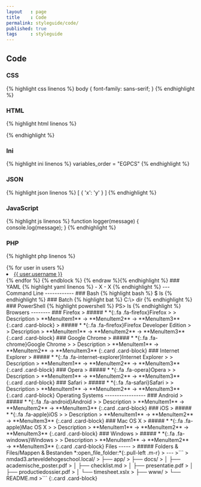 ```yaml
---
layout   : page
title    : Code
permalink: styleguide/code/
published: true
tags     : styleguide
---
```


Code
----

### CSS

{% highlight css linenos %}
body {
    font-family: sans-serif;
}
{% endhighlight %}

### HTML

{% highlight html linenos %}
<!DOCTYPE html>
<html>
<head>
    <title>html</title>
    <link rel="stylesheet" href="main.css">
</head>
</html>
{% endhighlight %}

### Ini

{% highlight ini linenos %}
variables_order = "EGPCS"
{% endhighlight %}

### JSON

{% highlight json linenos %}
[
    { 'x': 'y' }
]
{% endhighlight %}

### JavaScript

{% highlight js linenos %}
function logger(message) {
    console.log(message);
}
{% endhighlight %}

### PHP

{% highlight php linenos %}
<?php

phpinfo();
{% endhighlight %}

### SASS

{% highlight scss linenos %}
html {
    body {
        .home {
            color: red;
        }
    }
}
{% endhighlight %}

### TypeScript

{% highlight ts linenos %}
class {
    
}
{% endhighlight %}

### Twig

{% highlight jinja linenos %}{% raw %}
{% extends "layout.html" %}
{% block body %}
  <ul>
  {% for user in users %}
    <li><a href="{{ user.url }}">{{ user.username }}</a></li>
  {% endfor %}
  </ul>
{% endblock %}
{% endraw %}{% endhighlight %}

### YAML

{% highlight yaml linenos %}
 - X
   - X
{% endhighlight %}

---

Command Line
------------

### Bash

{% highlight bash %}
$ ls
{% endhighlight %}

### Batch

{% highlight bat %}
C:\> dir
{% endhighlight %}

### PowerShell

{% highlight powershell %}
PS> ls
{% endhighlight %}

Browsers
--------

### Firefox

> ##### *&nbsp;*{:.fa .fa-firefox}Firefox
>
> Description
> **MenuItem1** → **MenuItem2** → **MenuItem3**
{:.card .card-block}

> ##### *&nbsp;*{:.fa .fa-firefox}Firefox Developer Edition
>
> Description
> **MenuItem1** → **MenuItem2** → **MenuItem3**
{:.card .card-block}

### Google Chrome

> ##### *&nbsp;*{:.fa .fa-chrome}Google Chrome
>
> Description
> **MenuItem1** → **MenuItem2** → **MenuItem3**
{:.card .card-block}

### Internet Explorer

> ##### *&nbsp;*{:.fa .fa-internet-explorer}Internet Explorer
>
> Description
> **MenuItem1** → **MenuItem2** → **MenuItem3**
{:.card .card-block}

### Opera

> ##### *&nbsp;*{:.fa .fa-opera}Opera
>
> Description
> **MenuItem1** → **MenuItem2** → **MenuItem3**
{:.card .card-block}

### Safari

> ##### *&nbsp;*{:.fa .fa-safari}Safari
>
> Description
> **MenuItem1** → **MenuItem2** → **MenuItem3**
{:.card .card-block}

Operating Systems
-----------------

### Android

> ##### *&nbsp;*{:.fa .fa-android}Android
>
> Description
> **MenuItem1** → **MenuItem2** → **MenuItem3**
{:.card .card-block}

### iOS
> ##### *&nbsp;*{:.fa .fa-apple}iOS
>
> Description
> **MenuItem1** → **MenuItem2** → **MenuItem3**
{:.card .card-block}

### Mac OS X
> ##### *&nbsp;*{:.fa .fa-apple}Mac OS X
>
> Description
> **MenuItem1** → **MenuItem2** → **MenuItem3**
{:.card .card-block}

### Windows
> ##### *&nbsp;*{:.fa .fa-windows}Windows
>
> Description
> **MenuItem1** → **MenuItem2** → **MenuItem3**
{:.card .card-block}

Files
-----

> ##### Folders & Files/Mappen & Bestanden *:open_file_folder:*{:.pull-left .m-r}
> ---
>```
> nmdad3.arteveldehogeschool.local/
> ├── app/
> ├── docs/
> │   ├── academische_poster.pdf
> │   ├── checklist.md
> │   ├── presentatie.pdf
> │   ├── productiedossier.pdf
> │   └── timesheet.xslx
> ├── www/
> └── README.md
>```
{:.card .card-block}